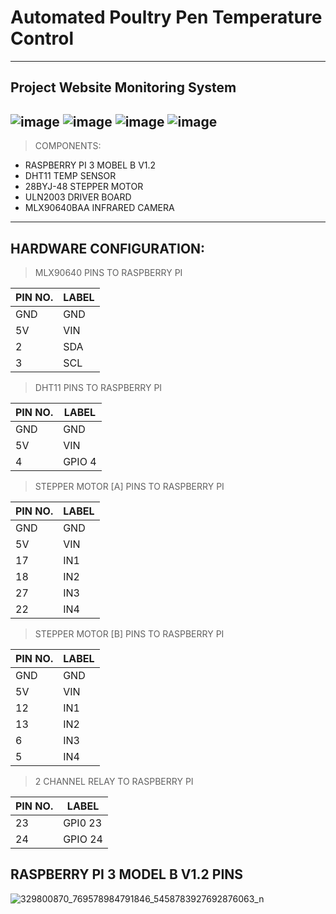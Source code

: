 # Automated Poultry Pen Temperature Control
---
## Project Website Monitoring System

![image](https://github.com/DarwinCamahalan/automated-poultry-pen/assets/120079195/e26e675d-9b01-49d7-9039-81c56c793a22)
![image](https://github.com/DarwinCamahalan/automated-poultry-pen/assets/120079195/05950554-91b0-4092-96b9-2cd830b1b67c)
![image](https://github.com/DarwinCamahalan/automated-poultry-pen/assets/120079195/4a981232-a154-4368-bb7a-e1490c4d9386)
![image](https://github.com/DarwinCamahalan/automated-poultry-pen/assets/120079195/142caa53-66e3-4f58-8842-b657e4ea47f5)
---

> COMPONENTS:
  * RASPBERRY PI 3 MOBEL B V1.2
  * DHT11 TEMP SENSOR
  * 28BYJ-48 STEPPER MOTOR
  * ULN2003 DRIVER BOARD
  * MLX90640BAA INFRARED CAMERA

---

## HARDWARE CONFIGURATION:

> MLX90640 PINS TO RASPBERRY PI

| PIN NO.      | LABEL       |
| -----------  | ----------- |
| GND          | GND         |
| 5V          | VIN         |
| 2            | SDA         |
| 3            | SCL         |

> DHT11 PINS TO RASPBERRY PI

| PIN NO.      | LABEL       |
| -----------  | ----------- |
| GND          | GND         |
| 5V           | VIN         |
| 4            | GPIO 4      |


> STEPPER MOTOR [A] PINS TO RASPBERRY PI

| PIN NO.      | LABEL       |
| -----------  | ----------- |
| GND          | GND         |
| 5V           | VIN         |
| 17           | IN1         |
| 18           | IN2         |
| 27           | IN3         |
| 22           | IN4         |

> STEPPER MOTOR [B] PINS TO RASPBERRY PI

| PIN NO.      | LABEL       |
| -----------  | ----------- |
| GND          | GND         |
| 5V           | VIN         |
| 12           | IN1         |
| 13           | IN2         |
| 6            | IN3         |
| 5            | IN4         |

> 2 CHANNEL RELAY TO RASPBERRY PI

| PIN NO.      | LABEL       |
| -----------  | ----------- |
| 23           | GPI0 23     |
| 24           | GPIO 24     |




## RASPBERRY PI 3 MODEL B V1.2 PINS

![329800870_769578984791846_5458783927692876063_n](https://user-images.githubusercontent.com/120079195/233627070-a2ad264f-b04e-40ef-8d2b-aadf2713a473.jpg)










	

		
		
		
		
 		
		
		  
